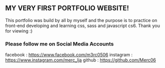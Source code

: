 ## MY VERY FIRST PORTFOLIO WEBSITE!

This portfolio was build by all by myself and the purpose is to practice on front-end developing and learning css, sass and javascript cs6. Thank you for viewing :)

### Please follow me on Social Media Accounts

facebook    : https://www.facebook.com/m3rc0506
instagram   : https://www.instagram.com/merc_lja
github      : https://github.com/Merc06
